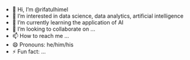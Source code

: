 - 👋 Hi, I’m @rifatulhimel
- 👀 I’m interested in data science, data analytics, artificial intelligence
- 🌱 I’m currently learning the application of AI
- 💞️ I’m looking to collaborate on ...
- 📫 How to reach me ...
- 😄 Pronouns: he/him/his
- ⚡ Fun fact: ...

<!---
rifatulhimel/rifatulhimel is a ✨ special ✨ repository because its `README.md` (this file) appears on your GitHub profile.
You can click the Preview link to take a look at your changes.
--->
